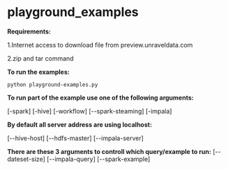 # playground_examples

**Requirements:**

1.Internet access to download file from preview.unraveldata.com

2.zip and tar command


**To run the examples:**

``python playground-examples.py``

**To run part of the example use one of the following arguments:**

[-spark] [-hive] [-workflow] [--spark-steaming] [-impala]

**By default all server address are using localhost:**

[--hive-host] [--hdfs-master] [--impala-server]

**There are these 3 arguments to controll which query/example to run:**
[--dateset-size] [--impala-query] [--spark-example]